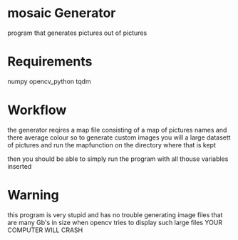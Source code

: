 # mosaic Generator
program that generates pictures out of pictures

# Requirements
numpy
opencv_python
tqdm

# Workflow
the generator reqires a map file consisting of a map of pictures names and there average colour
so to generate custom images you will a large datasett of pictures and run the mapfunction on the directory where that is kept

then you should be able to simply run the program with all thouse variables inserted 

# Warning
this program is very stupid and has no trouble generating image files that are many Gb's in size
when opencv tries to display such large files YOUR COMPUTER WILL CRASH

